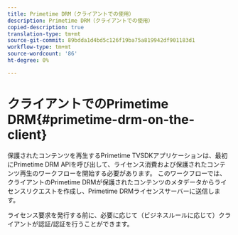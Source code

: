 ```yaml
---
title: Primetime DRM（クライアントでの使用）
description: Primetime DRM（クライアントでの使用）
copied-description: true
translation-type: tm+mt
source-git-commit: 89bdda1d4bd5c126f19ba75a819942df901183d1
workflow-type: tm+mt
source-wordcount: '86'
ht-degree: 0%

---
```



# クライアントでのPrimetime DRM{#primetime-drm-on-the-client}

保護されたコンテンツを再生するPrimetime TVSDKアプリケーションは、最初にPrimetime DRM APIを呼び出して、ライセンス消費および保護されたコンテンツ再生のワークフローを開始する必要があります。 このワークフローでは、クライアントのPrimetime DRMが保護されたコンテンツのメタデータからライセンスリクエストを作成し、Primetime DRMライセンスサーバーに送信します。

ライセンス要求を発行する前に、必要に応じて（ビジネスルールに応じて）クライアントが認証/認証を行うことができます。
